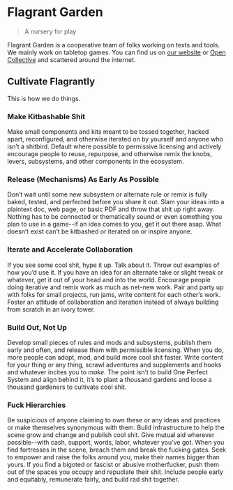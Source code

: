 # Flagrant Garden

> A nursery for play

Flagrant Garden is a cooperative team of folks working on texts and tools. We mainly work on
tabletop games. You can find us on [our website][1] or [Open Collective][2] and scattered around the
internet.

## Cultivate Flagrantly

This is how we do things.

### Make Kitbashable Shit

Make small components and kits meant to be tossed together, hacked apart, reconfigured, and
otherwise iterated on by yourself and anyone who isn’t a shitbird. Default where possible to
permissive licensing and actively encourage people to reuse, repurpose, and otherwise remix the
knobs, levers, subsystems, and other components in the ecosystem.

### Release (Mechanisms) As Early As Possible

Don’t wait until some new subsystem or alternate rule or remix is fully baked, tested, and perfected
before you share it out. Slam your ideas into a plaintext doc, web page, or basic PDF and throw that
shit up right away. Nothing has to be connected or thematically sound or even something you plan to
use in a game--if an idea comes to you, get it out there asap. What doesn’t exist can’t be kitbashed
or iterated on or inspire anyone.

### Iterate and Accelerate Collaboration

If you see some cool shit, hype it up. Talk about it. Throw out examples of how you’d use it. If you
have an idea for an alternate take or slight tweak or whatever, get it out of your head and into the
world. Encourage people doing iterative and remix work as much as net-new work. Pair and party up
with folks for small projects, run jams, write content for each other’s work. Foster an attitude of
collaboration and iteration instead of always building from scratch in an ivory tower.

### Build Out, Not Up

Develop small pieces of rules and mods and subsystems, publish them early and often, and release
them with permissible licensing. When you do, more people can adopt, mod, and build more cool shit
faster. Write content for your thing or any thing, scrawl adventures and supplements and hooks and
whatever incites you to _make_. The point isn’t to build One Perfect System and align behind it,
it’s to plant a thousand gardens and loose a thousand gardeners to cultivate cool shit.

### Fuck Hierarchies

Be suspicious of anyone claiming to own these or any ideas and practices or make themselves
synonymous with them. Build infrastructure to help the scene grow and change and publish cool shit.
Give mutual aid wherever possible--with cash, support, words, labor, whatever you’ve got. When
you find fortresses in the scene, breach them and break the fucking gates. Seek to empower and raise
the folks around you, make their names bigger than yours. If you find a bigoted or fascist or
abusive motherfucker, push them out of the spaces you occupy and repudiate their shit. Include
people early and equitably, remunerate fairly, and build rad shit together.

[1]: https://flagrant.garden
[2]: https://opencollective.com/flagrantgarden
